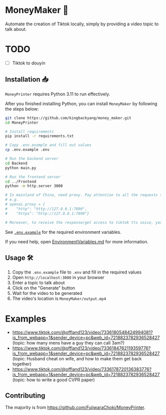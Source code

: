 # MoneyMaker 💸

Automate the creation of Tiktok locally, simply by providing a video topic to talk about.

# TODO

- [ ] Tiktok to douyin

## Installation 📥

`MoneyPrinter` requires Python 3.11 to run effectively.

After you finished installing Python, you can install `MoneyMaker` by following the steps below:

```bash
git clone https://github.com/kingbackyang/money_maker.git
cd MoneyPrinter

# Install requirements
pip install -r requirements.txt

# Copy .env.example and fill out values
cp .env.example .env

# Run the backend server
cd Backend
python main.py

# Run the frontend server
cd ../Frontend
python -m http.server 3000

# In mainland of China, need proxy. Pay attention to all the requests to/from sealand. You need to fill in the right proxy port. 
# e.g.
# openai.proxy = {
#    "http": "http://127.0.0.1:7890",
#    "https": "http://127.0.0.1:7890"}

# Moreover, to receive the response/get access to tiktok tts voice, you network proxy node address should be in America.
```

See [`.env.example`](.env.example) for the required environment variables.

If you need help, open [EnvironmentVariables.md](EnvironmentVariables.md) for more information.

## Usage 🛠️

1. Copy the `.env.example` file to `.env` and fill in the required values
1. Open `http://localhost:3000` in your browser
1. Enter a topic to talk about
1. Click on the "Generate" button
1. Wait for the video to be generated
1. The video's location is `MoneyMaker/output.mp4`

# Examples

-  https://www.tiktok.com/@offland123/video/7336180548424994081?is_from_webapp=1&sender_device=pc&web_id=7218823782936528427 (topic: how many mens have a guy they can call 3am?)
-  https://www.tiktok.com/@offland123/video/7336184762119359776?is_from_webapp=1&sender_device=pc&web_id=7218823782936528427 (topic: Husband cheat on wife, and how to make them get back together)
-  https://www.tiktok.com/@offland123/video/7336178720136383776?is_from_webapp=1&sender_device=pc&web_id=7218823782936528427 (topic: how to write a good CVPR paper)

## Contributing

The majority is from https://github.com/FujiwaraChoki/MoneyPrinter. 

